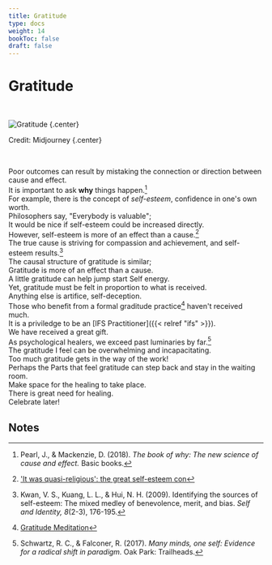 ```yaml
---
title: Gratitude
type: docs
weight: 14
bookToc: false
draft: false
---
```


# Gratitude

<br/>

![Gratitude](gratitude.webp)
{.center}

Credit: Midjourney
{.center}

<br/>

Poor outcomes can result by mistaking the connection or direction between cause and effect.  
It is important to ask **why** things happen.[^judea2018]  
For example, there is the concept of *self-esteem*, confidence in one's own worth.  
Philosophers say, "Everybody is valuable";  
It would be nice if self-esteem could be increased directly.  
However, self-esteem is more of an effect than a cause.[^storr2017]  
The true cause is striving for compassion and achievement, and self-esteem results.[^kwan2009]  
The causal structure of gratitude is similar;  
Gratitude is more of an effect than a cause.  
A little gratitude can help jump start Self energy.  
Yet, gratitude must be felt in proportion to what is received.  
Anything else is artifice, self-deception.  
Those who benefit from a formal graditude practice[^gratitude-meditation] haven't received much.  
It is a priviledge to be an [IFS Practitioner]({{< relref "ifs" >}}).  
We have received a great gift.  
As psychological healers, we exceed past luminaries by far.[^schwartz2017]  
The gratitude I feel can be overwhelming and incapacitating.  
Too much gratitude gets in the way of the work!  
Perhaps the Parts that feel gratitude can step back and stay in the waiting room.  
Make space for the healing to take place.  
There is great need for healing.  
Celebrate later!

## Notes

[^judea2018]: Pearl, J., & Mackenzie, D. (2018). *The book of why: The new science of cause and effect.* Basic books.

[^schwartz2017]: Schwartz, R. C., & Falconer, R. (2017). *Many minds, one self: Evidence for a radical shift in paradigm.* Oak Park: Trailheads.

[^gratitude-meditation]: [Gratitude Meditation](https://ggia.berkeley.edu/practice/gratitude_meditation)

[^storr2017]: ['It was quasi-religious': the great self-esteem con](https://www.theguardian.com/lifeandstyle/2017/jun/03/quasi-religious-great-self-esteem-con)

[^kwan2009]: Kwan, V. S., Kuang, L. L., & Hui, N. H. (2009). Identifying the sources of self-esteem: The mixed medley of benevolence, merit, and bias. *Self and Identity, 8*(2-3), 176-195.
